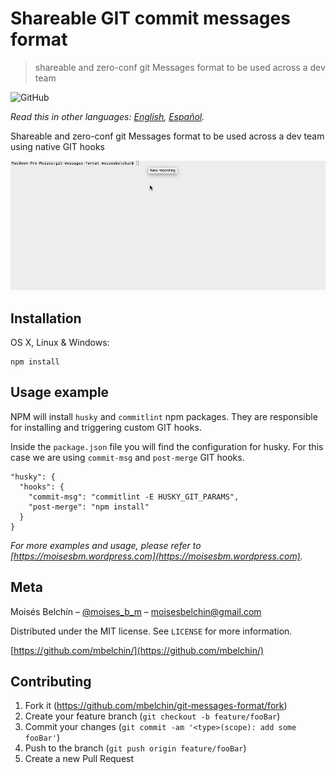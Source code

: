 # Shareable GIT commit messages format
> shareable and zero-conf git Messages format to be used across a dev team

![GitHub](https://img.shields.io/github/license/mashape/apistatus.svg)

*Read this in other languages: [English](README.md), [Español](README.es.md).*

Shareable and zero-conf git Messages format to be used across a dev team using
native GIT hooks

![](example.gif)

## Installation

OS X, Linux & Windows:

```
npm install
```

## Usage example

NPM will install `husky` and `commitlint` npm packages. They are responsible for
installing and triggering custom GIT hooks.

Inside the `package.json` file you will find the configuration for husky.
For this case we are using `commit-msg` and `post-merge` GIT hooks.

```
"husky": {
  "hooks": {
    "commit-msg": "commitlint -E HUSKY_GIT_PARAMS",
    "post-merge": "npm install"
  }
}
```

_For more examples and usage, please refer to [https://moisesbm.wordpress.com](https://moisesbm.wordpress.com)._

## Meta

Moisés Belchín – [@moises_b_m](https://twitter.com/moises_b_m) – moisesbelchin@gmail.com

Distributed under the MIT license. See ``LICENSE`` for more information.

[https://github.com/mbelchin/](https://github.com/mbelchin/)

## Contributing

1. Fork it (<https://github.com/mbelchin/git-messages-format/fork>)
2. Create your feature branch (`git checkout -b feature/fooBar`)
3. Commit your changes (`git commit -am '<type>(scope): add some fooBar'`)
4. Push to the branch (`git push origin feature/fooBar`)
5. Create a new Pull Request
